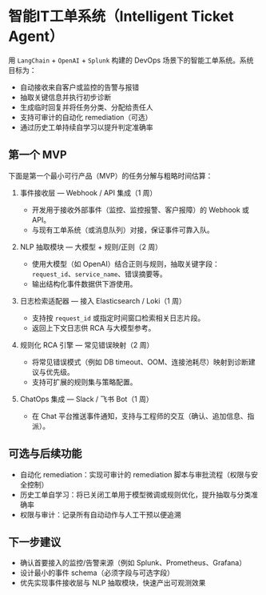 

# 智能IT工单系统（Intelligent Ticket Agent）

用 `LangChain` + `OpenAI` + `Splunk` 构建的 DevOps 场景下的智能工单系统。系统目标为：

- 自动接收来自客户或监控的告警与报错
- 抽取关键信息并执行初步诊断
- 生成临时回复并将任务分类、分配给责任人
- 支持可审计的自动化 remediation（可选）
- 通过历史工单持续自学习以提升判定准确率

## 第一个 MVP

下面是第一个最小可行产品（MVP）的任务分解与粗略时间估算：

1. 事件接收层 — Webhook / API 集成（1 周）
    - 开发用于接收外部事件（监控、监控报警、客户报障）的 Webhook 或 API。
    - 与现有工单系统（或消息队列）对接，保证事件可靠入队。

2. NLP 抽取模块 — 大模型 + 规则/正则（2 周）
    - 使用大模型（如 OpenAI）结合正则与规则，抽取关键字段：`request_id`、`service_name`、错误摘要等。
    - 输出结构化事件数据供下游使用。

3. 日志检索适配器 — 接入 Elasticsearch / Loki（1 周）
    - 支持按 `request_id` 或指定时间窗口检索相关日志片段。
    - 返回上下文日志供 RCA 与大模型参考。

4. 规则化 RCA 引擎 — 常见错误映射（2 周）
    - 将常见错误模式（例如 DB timeout、OOM、连接池耗尽）映射到诊断建议与优先级。
    - 支持可扩展的规则集与策略配置。

5. ChatOps 集成 — Slack / 飞书 Bot（1 周）
    - 在 Chat 平台推送事件通知，支持与工程师的交互（确认、追加信息、指派）。

## 可选与后续功能

- 自动化 remediation：实现可审计的 remediation 脚本与审批流程（权限与安全控制）
- 历史工单自学习：将已关闭工单用于模型微调或规则优化，提升抽取与分类准确率
- 权限与审计：记录所有自动动作与人工干预以便追溯

## 下一步建议

- 确认首要接入的监控/告警来源（例如 Splunk、Prometheus、Grafana）
- 设计最小的事件 schema（必须字段与可选字段）
- 优先实现事件接收层与 NLP 抽取模块，快速产出可观测效果

